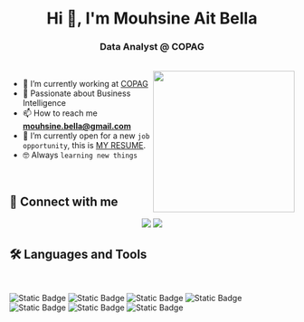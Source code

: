 <h1 align="center">Hi 👋, I'm Mouhsine Ait Bella</h1>
<h3 align="center">Data Analyst @ COPAG</h3>

<br>
<img align="right" src="https://user-images.githubusercontent.com/63050133/156676671-d5b2e362-97d4-4404-9447-dd71ddfea82f.gif" width = 250px/>

- 🔭 I’m currently working at [COPAG](https://www.linkedin.com/company/copag/)
- 🌱 Passionate about Business Intelligence
- 📫 How to reach me **mouhsine.bella@gmail.com**
- :thinking: I’m currently open for a new `job opportunity`,
   this is [MY RESUME]().
- :nerd_face: Always `learning new things`

<br>

## 📩 Connect with me
<p align="center">
    <a href="mailto:mouhsine.bella@gmail.com" title="Gmail"><img src="https://img.shields.io/badge/gmail-%23F05033.svg?style=for-the-badge&logo=gmail&logoColor=white"/></a>  
    <a href="https://www.linkedin.com/in/aitbella-mouhsine/" title="LinkedIn"><img src="https://img.shields.io/badge/linkedin-%230077B5.svg?style=for-the-badge&logo=linkedin&logoColor=white"/></a>  
</p>

## 🛠 Languages and Tools
<br>

![Static Badge](https://img.shields.io/badge/PowerBI-1?style=for-the-badge&logo=powerbi&color=%23F0E68C)
![Static Badge](https://img.shields.io/badge/SSIS-1?style=for-the-badge&logo=microsoftsqlserver&color=%23708090)
![Static Badge](https://img.shields.io/badge/SSAS-1?style=for-the-badge&logo=microsoftsqlserver&color=%231E90FF)
![Static Badge](https://img.shields.io/badge/TABULAR-1?style=for-the-badge&logo=task&color=%2387CEEB)
![Static Badge](https://img.shields.io/badge/SQL%20SERVER-1?style=for-the-badge&logo=microsoftsqlserver&color=red)
![Static Badge](https://img.shields.io/badge/Python-1?style=for-the-badge&logo=python&color=%23eeeee4)
![Static Badge](https://img.shields.io/badge/Microsoft%20Fabric-1?style=for-the-badge&logo=Microsoft&color=%2376b5c5)

